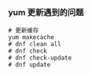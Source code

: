 ### yum 更新遇到的问题

``` shell
# 更新缓存
yum makecache
# dnf clean all
# dnf check
# dnf check-update
# dnf update
```

